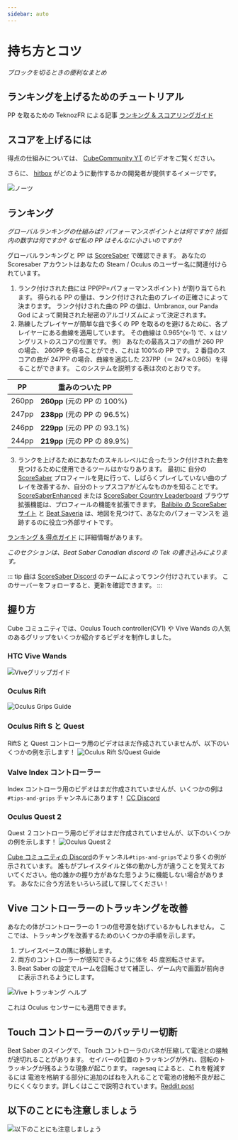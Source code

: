 ```yaml
---
sidebar: auto
---
```


# 持ち方とコツ

_ブロックを切るときの便利なまとめ_

## ランキングを上げるためのチュートリアル

PP を取るための TeknozFR による記事 [ランキング & スコアリングガイド](./ranking-guide.md)

## スコアを上げるには

得点の仕組みについては、 [CubeCommunity YT](https://www.youtube.com/channel/UCdG9zS8jVcQIKl7plwWXUkg) のビデオをご覧ください。

<YouTube url='https://www.youtube.com/watch?v=rVbXCGddspA' />

さらに、 [hitbox](https://twitter.com/Split82/status/979365834324889600) がどのように動作するかの開発者が提供するイメージです。

![ノーツ](~@images/mapping/hitbox-from-split.jpg)

## ランキング

_グローバルランキングの仕組みは? パフォーマンスポイントとは何ですか? 括弧内の数字は何ですか? なぜ私の PP はそんなに小さいのですか?_

グローバルランキングと PP は [ScoreSaber](https://scoresaber.com/global) で確認できます。 あなたの Scoresaber アカウントはあなたの Steam / Oculus のユーザー名に関連付けられています。

1. ランク付けされた曲には PP(PP=パフォーマンスポイント) が割り当てられます。 得られる PP の量は、ランク付けされた曲のプレイの正確さによって決まります。 ランク付けされた曲の PP の値は、Umbranox, our Panda God によって開発された秘密のアルゴリズムによって決定されます。
2. 熟練したプレイヤーが簡単な曲で多くの PP を取るのを避けるために、各プレイヤーにある曲線を適用しています。 その曲線は 0.965^(x-1) で、x はソングリストのスコアの位置です。 例） あなたの最高スコアの曲が 260 PP の場合、 260PP を得ることができ、これは 100%の PP です。 2 番目のスコアの曲が 247PP の場合、曲線を適応した 237PP（＝ 247＊0.965）を得ることができます。 このシステムを説明する表は次のとおりです。

| PP    | 重みのついた PP              |
| ----- | ---------------------------- |
| 260pp | **260pp** (元の PP の 100%)  |
| 247pp | **238pp** (元の PP の 96.5%) |
| 246pp | **229pp** (元の PP の 93.1%) |
| 244pp | **219pp** (元の PP の 89.9%) |

3. ランクを上げるためにあなたのスキルレベルに合ったランク付けされた曲を見つけるために使用できるツールはかなりあります。 最初に 自分の [ScoreSaber](https://scoresaber.com/global) プロフィールを見に行って、しばらくプレイしていない曲のプレイを改善するか、自分のトップスコアがどんなものかを知ることです。 [ScoreSaberEnhanced](https://github.com/Splamy/ScoreSaberEnhanced#readme) または [ScoreSaber Country Leaderboard](https://github.com/motzel/ScoreSaberCountryLeaderboard#readme) ブラウザ拡張機能は、プロフィールの機能を拡張できます。 [Balibilo の ScoreSaber サイト](https://scoresaber.balibalo.xyz/peepee) と [Beat Saveria](https://beat-savior.herokuapp.com/) は、地図を見つけて、あなたのパフォーマンスを 追跡するのに役立つ外部サイトです。

[ランキング & 得点ガイド](./ranking-guide.md) に詳細情報があります。

_このセクションは、Beat Saber Canadian discord の Tek の書き込みによります。_

::: tip
曲は [ScoreSaber Discord](https://discord.gg/WpuDMwU) のチームによってランク付けされています。 このサーバーをフォローすると、更新を確認できます。
:::

## 握り方

Cube コミュニティでは、Oculus Touch controller(CV1) や Vive Wands の人気のあるグリップをいくつか紹介するビデオを制作しました。

### HTC Vive Wands

<YouTube url='https://www.youtube.com/watch?v=G7x_wb7RrgU' />

![Viveグリップガイド](~@images/grips-and-tricks/vive-grips-guide.jpg)

### Oculus Rift

<YouTube url='https://www.youtube.com/watch?v=XFt90q69aEA' />

![Oculus Grips Guide](~@images/grips-and-tricks/oculus-grips-guide.jpg)

### Oculus Rift S と Quest

RiftS と Quest コントローラ用のビデオはまだ作成されていませんが、以下のいくつかの例を示します！ ![Oculus Rift S/Quest Guide](~@images/grips-and-tricks/touch2-grips.jpg)

### Valve Index コントローラー

Index コントローラ用のビデオはまだ作成されていませんが、いくつかの例は `#tips-and-grips` チャンネルにあります！ [CC Discord](https://discord.gg/dwe8mbC)

### Oculus Quest 2

Quest ２コントローラ用のビデオはまだ作成されていませんが、以下のいくつかの例を示します！ ![Oculus Quest 2](~@images/grips-and-tricks/touch3-grips.jpg)

[Cube コミュニティの Discord](https://discord.gg/dwe8mbC)のチャンネル`#tips-and-grips`でより多くの例が示されています。 誰もがプレイスタイルと体の動かし方が違うことを覚えておいてください。他の誰かの握り方があなた思うように機能しない場合があります。 あなたに合う方法をいろいろ試して探してください！

## Vive コントローラーのトラッキングを改善

あなたの体がコントローラーの 1 つの信号源を妨げているかもしれません。 ここでは、トラッキングを改善するためのいくつかの手順を示します。

1. プレイスペースの隅に移動します。
2. 両方のコントローラーが感知できるように体を 45 度回転させます。
3. Beat Saber の設定でルームを回転させて補正し、ゲーム内で画面が前向きに表示されるようにします。

![Vive トラッキング ヘルプ](~@images/grips-and-tricks/vive-tracking-help.gif)

これは Oculus センサーにも適用できます。

## Touch コントローラーのバッテリー切断

Beat Saber のスイングで、Touch コントローラのバネが圧縮して電池との接触が途切れることがあります。 セイバーの位置のトラッキングが外れ、回転のトラッキングが残るような現象が起こります。 ragesaq によると、これを軽減するには 電池を格納する部分に追加のばねを入れることで電池の接触不良が起こりにくくなります。詳しくはここで説明されています。[Reddit post](https://www.reddit.com/r/oculus/comments/a2h7o4/psa_adding_an_additional_spring_to_the_battery/?st=JR9Q7OEZ&sh=a7a3d091)

## 以下のことにも注意しましょう

![以下のことにも注意しましょう](~@images/grips-and-tricks/allow-adequate-room-around-you-during-game-play-put-on-27689465.png)
